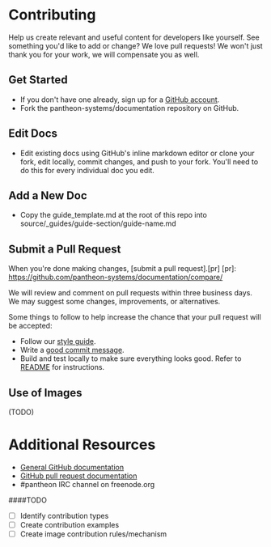 # Contributing

Help us create relevant and useful content for developers like yourself. See something you'd like to add or change? We love pull requests! We won't just thank you for your work, we will compensate you as well.

## Get Started

* If you don't have one already, sign up for a [GitHub account](https://github.com/signup/free).
* Fork the pantheon-systems/documentation repository on GitHub.

## Edit Docs

* Edit existing docs using GitHub's inline markdown editor or clone your fork, edit locally, commit changes, and push to your fork. You'll need to do this for every individual doc you edit.

## Add a New Doc

* Copy the guide_template.md at the root of this repo into source/_guides/guide-section/guide-name.md

## Submit a Pull Request


When you're done making changes, [submit a pull request].[pr]
[pr]: https://github.com/pantheon-systems/documentation/compare/

We will review and comment on pull requests within three business days. We may suggest some changes, improvements, or alternatives.

Some things to follow to help increase the chance that your pull request will be accepted:

* Follow our [style guide](https://github.com/pantheon-systems/documentation/blob/master/style-guide.md).
* Write a [good commit message][commit].
* Build and test locally to make sure everything looks good. Refer to [README](https://github.com/pantheon-systems/documentation/blob/master/README.md) for instructions.

[style]: https://docs.getpantheon.com/style-guide.html
[commit]: http://chris.beams.io/posts/git-commit/

## Use of Images

(TODO)

# Additional Resources

* [General GitHub documentation](http://help.github.com/)
* [GitHub pull request documentation](http://help.github.com/send-pull-requests/)
* #pantheon IRC channel on freenode.org


####TODO
- [ ] Identify contribution types
- [ ] Create contribution examples
- [ ] Create image contribution rules/mechanism
